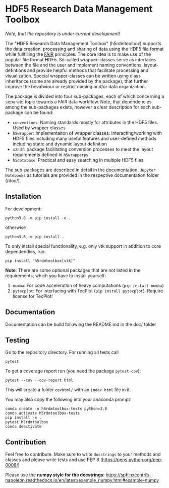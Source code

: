 # HDF5 Research Data Management Toolbox

*Note, that the repository is under current development!*

The "HDF5 Research Data Management Toolbox" (h5rdmtoolbox) supports the data creation, processing and sharing 
of data using the HDF5 file format while fullfilling the [FAIR](https://www.nature.com/articles/sdata201618) principles.
The core idea is to make use of the popular file format HDF5. So-called wrapper-classes serve as 
interfaces between the file and the user and implement naming conventions, layout-defintions and 
provide helpful methods that facilitate processing and visualization. Special wrapper-classes can be written using class 
inheritance (some are already provided by the package), that further improve the bevahviour or restrict naming and/or 
data organization.

The package is divided into four sub-packages, each of which concerning a separate topic towards a FAIR 
data workflow. Note, that dependencies among the sub-packages exists, however a clear description for each 
sub-package can be found:
  - `conventions`: Naming standards mostly for attributes in the HDF5 files. Used by wrapper classes
  - `h5wrapper`: Implementaiton of wrapper classes: Interacting/working with HDF5 files including many useful features 
     and user-defined methods including static and dynamic layout definition
  - `x2hdf`: package facilitating conversion processes to meet the layout requirements defined in `h5wrapperpy`
  - `h5database`: Practical and easy searching in multiple HDF5 files

The sub-packages are described in detail in the [documentation](./doc/_build/index.html). 
`Jupyter Notebooks` as tutorials are provided in the respective documentation folder (/doc/<sub-package>).


## Installation
For development:

    python3.8 -m pip install -e .
otherwise

    python3.8 -m pip install .

To only install special functionality, e.g. only vtk support in addition to core dependendies, run:

    pip install "h5rdmtoolbox[vtk]"

**Note**: There are some optional packages that are not listed in the requirements, which 
you have to install yourself:
1. `numba`: For code acceleration of heavy computations (`pip install numba`)
2. `pytecplot`: For interfacing with TecPlot (`pip install pytecplot`). Require license for TecPlot!

## Documentation
Documentation can be build following the README.md in the doc/ folder

## Testing
Go to the repository directory. For running all tests call
```
pytest
```
To get a coverage report run (you need the package `pytest-cov`):
```
pytest --cov --cov-report html
```
This will create a folder `covhtml/` with an `index.html` file in it.

You may also copy the following into your anaconda prompt:
```
conda create -n h5rdmtoolbox-tests python=3.8
conda activate h5rdmtoolbox-tests
pip install -e .
pytest h5rdmtoolbox
conda deactivate
```

## Contribution
Feel free to contribute. Make sure to write `docstrings` to your methods and classes and please write 
tests and use PEP 8 (https://peps.python.org/pep-0008/)

Please use the **numpy style for the docstrings**: https://sphinxcontrib-napoleon.readthedocs.io/en/latest/example_numpy.html#example-numpy


